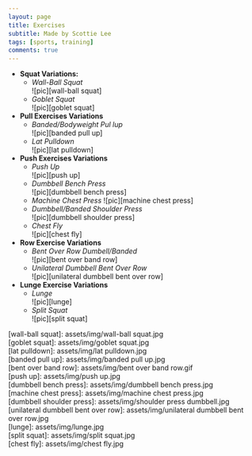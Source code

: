 ```yaml
---
layout: page
title: Exercises
subtitle: Made by Scottie Lee
tags: [sports, training]
comments: true
---
```


* **Squat Variations:**
  * _Wall-Ball Squat_  
  ![pic][wall-ball squat]
  * _Goblet Squat_  
  ![pic][goblet squat]
* **Pull Exercises Variations**
  * _Banded/Bodyweight Pul lup_  
  ![pic][banded pull up]
  * _Lat Pulldown_  
  ![pic][lat pulldown]
* **Push Exercises Variations**
  * _Push Up_  
  ![pic][push up]
  * _Dumbbell Bench Press_  
  ![pic][dumbbell bench press]
  * _Machine Chest Press_
  ![pic][machine chest press]
  * _Dumbbell/Banded Shoulder Press_  
  ![pic][dumbbell shoulder press]  
  * _Chest Fly_  
  ![pic][chest fly]
* **Row Exercise Variations**
  * _Bent Over Row Dumbell/Banded_  
  ![pic][bent over band row]
  * _Unilateral Dumbbell Bent Over Row_  
  ![pic][unilateral dumbbell bent over row]
* **Lunge Exercise Variations**
  * _Lunge_  
  ![pic][lunge]
  * _Split Squat_  
  ![pic][split squat]

[wall-ball squat]: assets/img/wall-ball squat.jpg  
[goblet squat]: assets/img/goblet squat.jpg  
[lat pulldown]: assets/img/lat pulldown.jpg  
[banded pull up]: assets/img/banded pull up.jpg  
[bent over band row]: assets/img/bent over band row.gif  
[push up]: assets/img/push up.jpg  
[dumbbell bench press]: assets/img/dumbbell bench press.jpg  
[machine chest press]: assets/img/machine chest press.jpg  
[dumbbell shoulder press]: assets/img/shoulder press dumbbell.jpg  
[unilateral dumbbell bent over row]: assets/img/unilateral dumbbell bent over row.jpg  
[lunge]: assets/img/lunge.jpg  
[split squat]: assets/img/split squat.jpg  
[chest fly]: assets/img/chest fly.jpg
